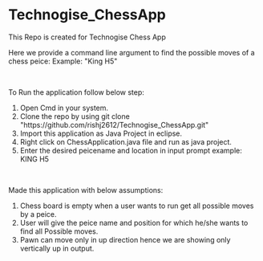 # Technogise_ChessApp

This Repo is created for Technogise Chess App 

Here we provide a command line argument to find the possible moves of a chess peice:
Example: "King H5"
<p>&nbsp;</p>

To Run the application follow below step:
<ol>
<li>Open Cmd in your system.</li>
<li>Clone the repo by using git clone "https://github.com/rishj2612/Technogise_ChessApp.git"</li>
<li>Import this application as Java Project in eclipse.</li>
<li>Right click on ChessApplication.java file and run as java project.</li>
<li>Enter the desired peicename and location in input prompt example: KING H5
</ol>

<p>&nbsp;</p>
Made this application with below assumptions:
<ol>
<li>Chess board is empty when a user wants to run get all possible moves by a peice.</li>
<li>User will give the peice name and position for which he/she wants to find all Possible
    moves.</li>
<li>Pawn can move only in up direction hence we are showing only vertically up in output.</li>
</ol>
